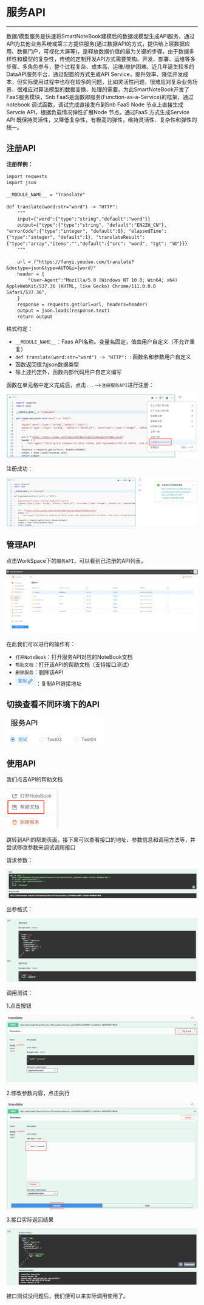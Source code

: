 # 服务API
---
<!-- 需精简： -->

数据/模型服务是快速将SmartNoteBook建模后的数据或模型生成API服务，通过API为其他业务系统或第三方提供服务(通过数据API的方式，提供给上层数据应用、数据门户，可视化大屏等)，是释放数据价值的最为关键的步骤。由于数据多样性和模型的复杂性，传统的定制开发API方式需要架构、开发、部署、运维等多步骤、多角色参与，整个过程复杂、成本高、运维/维护困难。近几年诞生较多的DataAPI服务平台，通过配置的方式生成API Service，提升效率、降低开发成本，但实际使用过程中也存在较多的问题，比如灵活性问题，很难应对复杂业务场景、很难应对算法模型的数据变换、处理的需要。为此SmartNoteBook开发了FaaS服务模块，Snb FaaS是函数即服务(Function-as-a-Service)的框架，通过notebook 调试函数，调试完成直接发布到Snb FaaS Node 节点上直接生成Servcie API，根据负载情况弹性扩展Node 节点。通过FaaS 方式生成Service API 既保持灵活性，又降低复杂性，有极高的弹性，维持灵活性、复杂性和弹性的统一。

## 注册API

**注册样例：**

```
import requests
import json

__MODULE_NAME__ = "Translate"

def translate(word:str="word") -> "HTTP":
    """
    input={"word":{"type":"string","default":"word"}}
    output={"type":{"type":"string", "default":"EN2ZH_CN"}, "errorCode":{"type":"integer", "default":0}, "elapsedTime":{"type":"integer", "default":1}, "translateResult":{"type":"array","items":"","default":{"src": "word", "tgt": "词"}}}
    """

    url = f"https://fanyi.youdao.com/translate?&doctype=json&type=AUTO&i={word}"
    header = {
        "User-Agent":"Mozilla/5.0 (Windows NT 10.0; Win64; x64) AppleWebKit/537.36 (KHTML, like Gecko) Chrome/111.0.0.0 Safari/537.36",
    }
    response = requests.get(url=url, headers=header)
    output = json.loads(response.text)
    return output
```

格式约定：

* `__MODULE_NAME__`：Faas API名称。变量名固定，值由用户自定义（不允许重复）
* `def translate(word:str="word") -> "HTTP": `: 函数名和参数用户自定义
* 函数返回值为json数据类型
* 除上述约定外，函数内部代码用户自定义编写

函数在单元格中定义完成后，点击`...`-->`注册服务API`进行注册：

![图 1](../images/fass_reg.png)  

注册成功：

![图 2](../images/fass_reg_succ.png)  

## 管理API

点击WorkSpace下的`服务API`，可以看到已注册的API列表。

![图 3](../images/apilist.png)  

在此我们可以进行的操作有：

- `打开NoteBook`：打开服务API对应的NoteBook文档
- `帮助文档`：打开该API的帮助文档（支持接口测试）
- `删除服务`：删除该API
- <img src="../images/copy.png"  style="display: inline-block;padding:0px;border:0px"  />：复制API链接地址

## 切换查看不同环境下的API

![图 5](../images/diffnodeapi.png)  

## 使用API

我们点击API的帮助文档

![图 6](../images/helpdoc.png)  

跳转到API的帮助页面，接下来可以查看接口的地址、参数信息和调用方法等，并尝试修改参数来调试调用接口

请求参数：

![图 7](../images/input.png)  

出参格式：

![图 8](../images/output.png)  

调用测试：

1.点击按钮

![图 9](../images/testitout.png)  

2.修改参数内容，点击执行

![图 10](../images/editcontent.png)  

3.接口实际返回结果

![图 11](../images/response.png)  

接口测试没问题后，我们便可以来实际调用使用了。